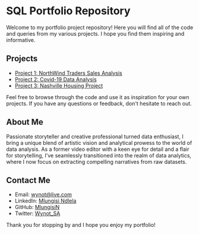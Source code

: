 # SQL Portfolio Repository

Welcome to my portfolio project repository! Here you will find all of the code and queries from my various projects. I hope you find them inspiring and informative.

## Projects

- [Project 1: NorthWind Traders Sales Analysis](https://github.com/MlungisiN/NorthWind_Traders_Data_Analysis/blob/main/DATA_ANALYSIS/Northwind_Traders_Data_Analysis.sql)
- [Project 2: Covid-19 Data Analysis](https://github.com/MlungisiN/Covid_Data_Analysis/blob/main/DATA_ANALYSIS/Covid%2019%20Data%20Analysis%20Project.sql)
- [Project 3: Nashville Housing Project](https://github.com/MlungisiN/Data_Cleaning_Nashille_Housing_Project/blob/main/Data_Cleaning/Nahsville_Housing_Data_Cleaning_Project.sql)

Feel free to browse through the code and use it as inspiration for your own projects. If you have any questions or feedback, don't hesitate to reach out.

## About Me

Passionate storyteller and creative professional turned data enthusiast, I bring a unique blend of artistic vision and analytical prowess to the world of data analysis. As a former video editor with a keen eye for detail and a flair for storytelling, I've seamlessly transitioned into the realm of data analytics, where I now focus on extracting compelling narratives from raw datasets.

## Contact Me

- Email: [wynot@live.com](mailto:wynot@live.com)
- LinkedIn: [Mlungisi Ndlela](https://www.linkedin.com/in/mlungisindlela/)
- GitHub: [MlungisiN](https://github.com/MlungisiN)
- Twitter: [Wynot_SA](https://twitter.com/Wynot_SA)

Thank you for stopping by and I hope you enjoy my portfolio!
